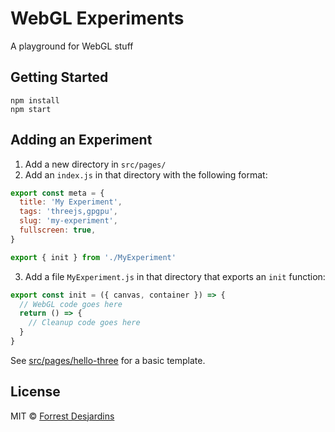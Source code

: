 # WebGL Experiments

A playground for WebGL stuff

## Getting Started

```console
npm install
npm start
```

## Adding an Experiment

1. Add a new directory in `src/pages/`
2. Add an `index.js` in that directory with the following format:

```js
export const meta = {
  title: 'My Experiment',
  tags: 'threejs,gpgpu',
  slug: 'my-experiment',
  fullscreen: true,
}

export { init } from './MyExperiment'
```

3. Add a file `MyExperiment.js` in that directory that exports an `init` function:

```js
export const init = ({ canvas, container }) => {
  // WebGL code goes here
  return () => {
    // Cleanup code goes here
  }
}
```

See [src/pages/hello-three](src/pages/hello-three) for a basic template.

## License

MIT © [Forrest Desjardins](https://github.com/fdesjardins)
